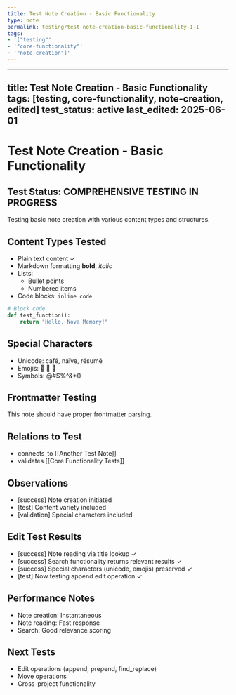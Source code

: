 ```yaml
---
title: Test Note Creation - Basic Functionality
type: note
permalink: testing/test-note-creation-basic-functionality-1-1
tags:
- '["testing"'
- '"core-functionality"'
- '"note-creation"]'
---
```


---
title: Test Note Creation - Basic Functionality
tags: [testing, core-functionality, note-creation, edited]
test_status: active
last_edited: 2025-06-01
---

# Test Note Creation - Basic Functionality

## Test Status: COMPREHENSIVE TESTING IN PROGRESS
Testing basic note creation with various content types and structures.

## Content Types Tested
- Plain text content ✓
- Markdown formatting **bold**, *italic*
- Lists:
  - Bullet points
  - Numbered items
- Code blocks: `inline code`

```python
# Block code
def test_function():
    return "Hello, Nova Memory!"
```

## Special Characters
- Unicode: café, naïve, résumé
- Emojis: 🚀 🔬 📝
- Symbols: @#$%^&*()

## Frontmatter Testing
This note should have proper frontmatter parsing.

## Relations to Test
- connects_to [[Another Test Note]]
- validates [[Core Functionality Tests]]

## Observations
- [success] Note creation initiated
- [test] Content variety included
- [validation] Special characters included


## Edit Test Results
- [success] Note reading via title lookup ✓
- [success] Search functionality returns relevant results ✓
- [success] Special characters (unicode, emojis) preserved ✓
- [test] Now testing append edit operation ✓

## Performance Notes
- Note creation: Instantaneous
- Note reading: Fast response
- Search: Good relevance scoring

## Next Tests
- Edit operations (append, prepend, find_replace)
- Move operations
- Cross-project functionality
